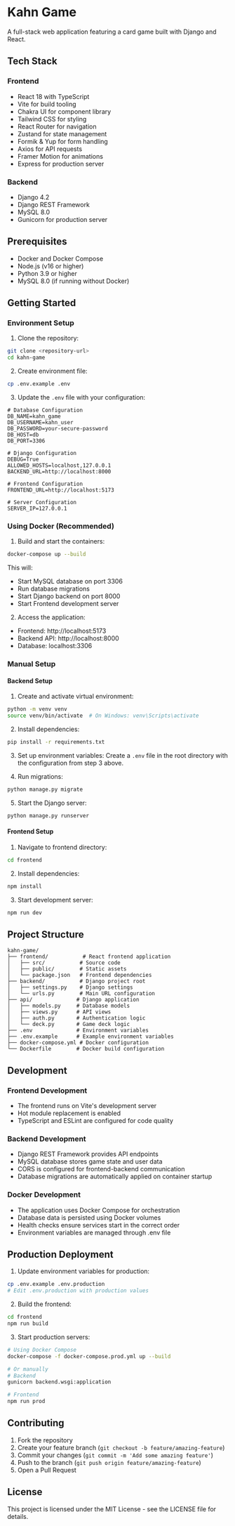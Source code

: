 # Kahn Game

A full-stack web application featuring a card game built with Django and React.

## Tech Stack

### Frontend
- React 18 with TypeScript
- Vite for build tooling
- Chakra UI for component library
- Tailwind CSS for styling
- React Router for navigation
- Zustand for state management
- Formik & Yup for form handling
- Axios for API requests
- Framer Motion for animations
- Express for production server

### Backend
- Django 4.2
- Django REST Framework
- MySQL 8.0
- Gunicorn for production server

## Prerequisites

- Docker and Docker Compose
- Node.js (v16 or higher)
- Python 3.9 or higher
- MySQL 8.0 (if running without Docker)

## Getting Started

### Environment Setup

1. Clone the repository:
```bash
git clone <repository-url>
cd kahn-game
```

2. Create environment file:
```bash
cp .env.example .env
```

3. Update the `.env` file with your configuration:
```env
# Database Configuration
DB_NAME=kahn_game
DB_USERNAME=kahn_user
DB_PASSWORD=your-secure-password
DB_HOST=db
DB_PORT=3306

# Django Configuration
DEBUG=True
ALLOWED_HOSTS=localhost,127.0.0.1
BACKEND_URL=http://localhost:8000

# Frontend Configuration
FRONTEND_URL=http://localhost:5173

# Server Configuration
SERVER_IP=127.0.0.1
```

### Using Docker (Recommended)

1. Build and start the containers:
```bash
docker-compose up --build
```

This will:
- Start MySQL database on port 3306
- Run database migrations
- Start Django backend on port 8000
- Start Frontend development server

2. Access the application:
- Frontend: http://localhost:5173
- Backend API: http://localhost:8000
- Database: localhost:3306

### Manual Setup

#### Backend Setup

1. Create and activate virtual environment:
```bash
python -m venv venv
source venv/bin/activate  # On Windows: venv\Scripts\activate
```

2. Install dependencies:
```bash
pip install -r requirements.txt
```

3. Set up environment variables:
Create a `.env` file in the root directory with the configuration from step 3 above.

4. Run migrations:
```bash
python manage.py migrate
```

5. Start the Django server:
```bash
python manage.py runserver
```

#### Frontend Setup

1. Navigate to frontend directory:
```bash
cd frontend
```

2. Install dependencies:
```bash
npm install
```

3. Start development server:
```bash
npm run dev
```

## Project Structure

```
kahn-game/
├── frontend/           # React frontend application
│   ├── src/           # Source code
│   ├── public/        # Static assets
│   └── package.json   # Frontend dependencies
├── backend/           # Django project root
│   ├── settings.py    # Django settings
│   └── urls.py        # Main URL configuration
├── api/              # Django application
│   ├── models.py     # Database models
│   ├── views.py      # API views
│   ├── auth.py       # Authentication logic
│   └── deck.py       # Game deck logic
├── .env              # Environment variables
├── .env.example      # Example environment variables
├── docker-compose.yml # Docker configuration
└── Dockerfile        # Docker build configuration
```

## Development

### Frontend Development
- The frontend runs on Vite's development server
- Hot module replacement is enabled
- TypeScript and ESLint are configured for code quality

### Backend Development
- Django REST Framework provides API endpoints
- MySQL database stores game state and user data
- CORS is configured for frontend-backend communication
- Database migrations are automatically applied on container startup

### Docker Development
- The application uses Docker Compose for orchestration
- Database data is persisted using Docker volumes
- Health checks ensure services start in the correct order
- Environment variables are managed through .env file

## Production Deployment

1. Update environment variables for production:
```bash
cp .env.example .env.production
# Edit .env.production with production values
```

2. Build the frontend:
```bash
cd frontend
npm run build
```

3. Start production servers:
```bash
# Using Docker Compose
docker-compose -f docker-compose.prod.yml up --build

# Or manually
# Backend
gunicorn backend.wsgi:application

# Frontend
npm run prod
```

## Contributing

1. Fork the repository
2. Create your feature branch (`git checkout -b feature/amazing-feature`)
3. Commit your changes (`git commit -m 'Add some amazing feature'`)
4. Push to the branch (`git push origin feature/amazing-feature`)
5. Open a Pull Request

## License

This project is licensed under the MIT License - see the LICENSE file for details. 